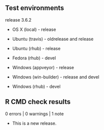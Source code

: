 ## Test environments

release 3.6.2

* OS X (local) - release

* Ubuntu (travis) - oldrelease and release
* Ubuntu (rhub) - release

* Fedora (rhub) - devel

* Windows (appveyor) - release
* Windows (win-builder) - release and devel
* Windows (rhub) - devel

## R CMD check results

0 errors | 0 warnings | 1 note

* This is a new release.

